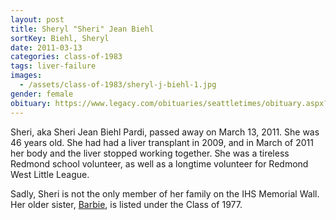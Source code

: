 ```yaml
---
layout: post
title: Sheryl "Sheri" Jean Biehl
sortKey: Biehl, Sheryl
date: 2011-03-13
categories: class-of-1983
tags: liver-failure
images:
  - /assets/class-of-1983/sheryl-j-biehl-1.jpg
gender: female
obituary: https://www.legacy.com/obituaries/seattletimes/obituary.aspx?n=sheri-pardi&pid=149382897
---
```

Sheri, aka Sheri Jean Biehl Pardi, passed away on March 13, 2011. She was 46 years old. She had had a liver transplant in 2009, and in March of 2011 her body and the liver stopped working together. She was a tireless Redmond school volunteer, as well as a longtime volunteer for Redmond West Little League.

Sadly, Sheri is not the only member of her family on the IHS Memorial Wall. Her older sister, [Barbie](https://ihsmemorial.org/class-of-1977/barbara-biehl/), is listed under the Class of 1977.
